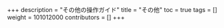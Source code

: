 +++
description = "その他の操作ガイド"
title = "その他"
toc = true
tags = []
weight = 101012000
contributors = []
+++
